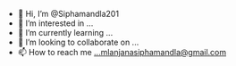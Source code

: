 - 👋 Hi, I’m @Siphamandla201
- 👀 I’m interested in ...
- 🌱 I’m currently learning ...
- 💞️ I’m looking to collaborate on ...
- 📫 How to reach me ...mlanjanasiphamandla@gmail.com

<!---
Siphamandla201/Siphamandla201 is a ✨ special ✨ repository because its `README.md` (this file) appears on your GitHub profile.
You can click the Preview link to take a look at your changes.
--->
